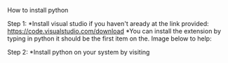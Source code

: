 How to install python


Step 1:
    *Install visual studio if you haven't aready at the link provided: https://code.visualstudio.com/download
    *You can install the extension by typing in python it should be the first item on the. Image below to help:

Step 2: 
    *Install python on your system by visiting